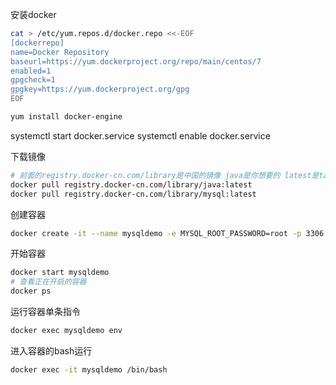 安装docker
```bash
cat > /etc/yum.repos.d/docker.repo <<-EOF
[dockerrepo]
name=Docker Repository
baseurl=https://yum.dockerproject.org/repo/main/centos/7
enabled=1
gpgcheck=1
gpgkey=https://yum.dockerproject.org/gpg
EOF

yum install docker-engine
```

systemctl start docker.service
systemctl enable docker.service

下载镜像
```bash
# 前面的registry.docker-cn.com/library是中国的镜像 java是你想要的 latest是tag
docker pull registry.docker-cn.com/library/java:latest
docker pull registry.docker-cn.com/library/mysql:latest
```

创建容器
```bash
docker create -it --name mysqldemo -e MYSQL_ROOT_PASSWORD=root -p 3306:3306 mysql:latest
```

开始容器
```bash
docker start mysqldemo
# 查看正在开启的容器
docker ps
```

运行容器单条指令
```bash
docker exec mysqldemo env
```

进入容器的bash运行
```bash
docker exec -it mysqldemo /bin/bash
```